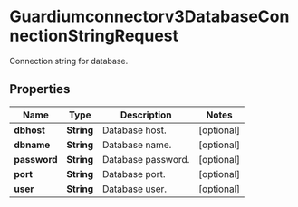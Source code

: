 

# Guardiumconnectorv3DatabaseConnectionStringRequest

Connection string for database.

## Properties

| Name | Type | Description | Notes |
|------------ | ------------- | ------------- | -------------|
|**dbhost** | **String** | Database host. |  [optional] |
|**dbname** | **String** | Database name. |  [optional] |
|**password** | **String** | Database password. |  [optional] |
|**port** | **String** | Database port. |  [optional] |
|**user** | **String** | Database user. |  [optional] |



